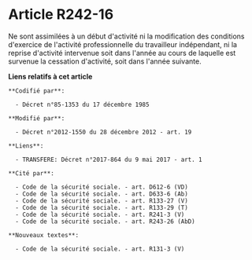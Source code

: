 # Article R242-16

Ne sont assimilées à un début d'activité ni la modification des conditions d'exercice de l'activité professionnelle du
travailleur indépendant, ni la reprise d'activité intervenue soit dans l'année au cours de laquelle est survenue la cessation
d'activité, soit dans l'année suivante.

**Liens relatifs à cet article**

	**Codifié par**:

	  - Décret n°85-1353 du 17 décembre 1985

	**Modifié par**:

	  - Décret n°2012-1550 du 28 décembre 2012 - art. 19

	**Liens**:

	  - TRANSFERE: Décret n°2017-864 du 9 mai 2017 - art. 1

	**Cité par**:

	  - Code de la sécurité sociale. - art. D612-6 (VD)
	  - Code de la sécurité sociale. - art. D633-6 (Ab)
	  - Code de la sécurité sociale. - art. R133-27 (V)
	  - Code de la sécurité sociale. - art. R133-29 (T)
	  - Code de la sécurité sociale. - art. R241-3 (V)
	  - Code de la sécurité sociale. - art. R243-26 (AbD)

	**Nouveaux textes**:

	  - Code de la sécurité sociale. - art. R131-3 (V)
